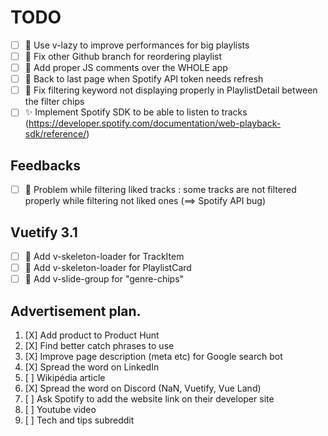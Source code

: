 # TODO

- [ ] 🚀 Use v-lazy to improve performances for big playlists
- [ ] 🚧 Fix other Github branch for reordering playlist
- [ ] 🚀 Add proper JS comments over the WHOLE app
- [ ] 🚧 Back to last page when Spotify API token needs refresh
- [ ] 🚧 Fix filtering keyword not displaying properly in PlaylistDetail between the filter chips
- [ ] ✨ Implement Spotify SDK to be able to listen to tracks (https://developer.spotify.com/documentation/web-playback-sdk/reference/)

## Feedbacks

- [ ] 🚧 Problem while filtering liked tracks : some tracks are not filtered properly while filtering not liked ones (==> Spotify API bug)

## Vuetify 3.1

- [ ] 🎨 Add v-skeleton-loader for TrackItem
- [ ] 🎨 Add v-skeleton-loader for PlaylistCard
- [ ] 🎨 Add v-slide-group for "genre-chips"

## Advertisement plan.

1. [X] Add product to Product Hunt
2. [X] Find better catch phrases to use
3. [X] Improve page description (meta etc) for Google search bot
4. [X] Spread the word on LinkedIn
5. [ ] Wikipédia article
6. [X] Spread the word on Discord (NaN, Vuetify, Vue Land)
7. [ ] Ask Spotify to add the website link on their developer site
8. [ ] Youtube video
9. [ ] Tech and tips subreddit
